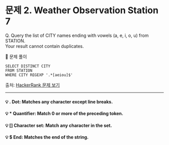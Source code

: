 # 문제 2. Weather Observation Station 7

Q. Query the list of CITY names ending with vowels (a, e, i, o, u) from STATION. <br>
Your result cannot contain duplicates.

🔑 문제 풀이
```mysql
SELECT DISTINCT CITY 
FROM STATION
WHERE CITY REGEXP '.*[aeiou]$'
```

출처: [HackerRank 문제 보기](https://www.hackerrank.com/challenges/weather-observation-station-7/problem?isFullScreen=true)

-----

#### 💡 . Dot: Matches any character except line breaks.
#### 💡 * Quantifier: Match 0 or more of the preceding token.
#### 💡 [] Character set: Match any character in the set. 
#### 💡 $ End: Matches the end of the string.
